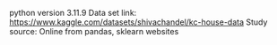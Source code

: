 python version 3.11.9
Data set link: https://www.kaggle.com/datasets/shivachandel/kc-house-data
Study source: Online from pandas, sklearn websites
